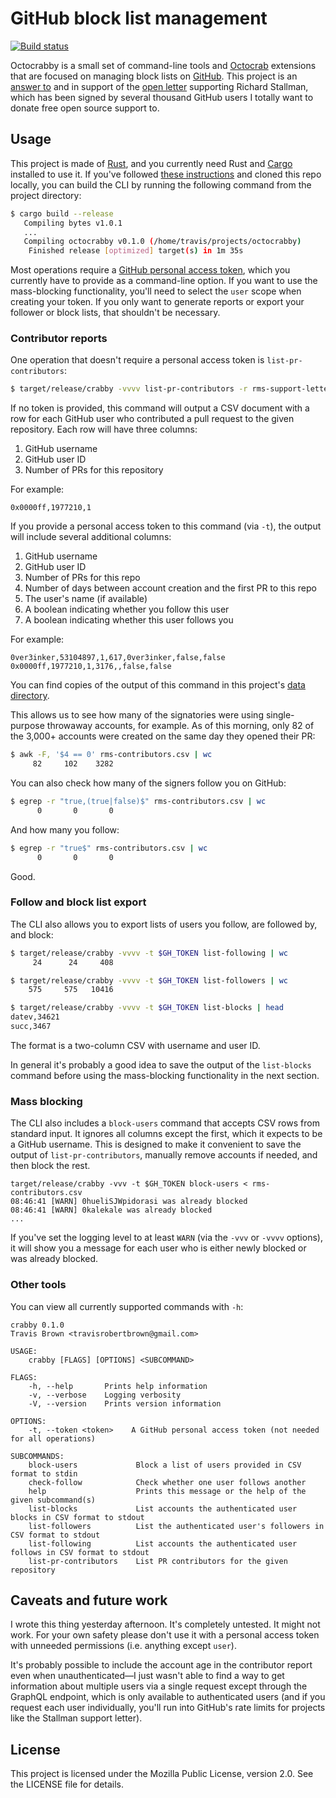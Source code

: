 # GitHub block list management

[![Build status](https://img.shields.io/github/workflow/status/travisbrown/octocrabby/ci.svg)](https://github.com/travisbrown/octocrabby/actions)

Octocrabby is a small set of command-line tools and [Octocrab][octocrab] extensions
that are focused on managing block lists on [GitHub][github].
This project is an [answer to][1375333996398325762] and in support of
the [open letter][rms-support-letter] supporting Richard Stallman,
which has been signed by several thousand GitHub users I
totally want to donate free open source support to.


## Usage

This project is made of [Rust][rust], and you currently need Rust and [Cargo][cargo] installed
to use it. If you've followed [these instructions][rust-installation] and cloned this repo locally,
you can build the CLI by running the following command from the project directory:

```bash
$ cargo build --release
   Compiling bytes v1.0.1
   ...
   Compiling octocrabby v0.1.0 (/home/travis/projects/octocrabby)
    Finished release [optimized] target(s) in 1m 35s
```

Most operations require a [GitHub personal access token][github-token], which you currently have to
provide as a command-line option. If you want to use the mass-blocking functionality, you'll need to
select the `user` scope when creating your token. If you only want to generate reports or export your
follower or block lists, that shouldn't be necessary.

### Contributor reports

One operation that doesn't require a personal access token is `list-pr-contributors`:

```bash
$ target/release/crabby -vvvv list-pr-contributors -r rms-support-letter/rms-support-letter.github.io
```

If no token is provided, this command will output a CSV document with a row for each GitHub user who contributed
a pull request to the given repository. Each row will have three columns:

1. GitHub username
2. GitHub user ID
3. Number of PRs for this repository

For example:

```csv
0x0000ff,1977210,1
```

If you provide a personal access token to this command (via `-t`), the output will include several additional columns:

1. GitHub username
2. GitHub user ID
3. Number of PRs for this repo
4. Number of days between account creation and the first PR to this repo
5. The user's name (if available)
6. A boolean indicating whether you follow this user
7. A boolean indicating whether this user follows you

For example:

```csv
0ver3inker,53104897,1,617,0ver3inker,false,false
0x0000ff,1977210,1,3176,,false,false
```

You can find copies of the output of this command in this project's [data directory][data-directory].

This allows us to see how many of the signatories were using single-purpose throwaway accounts, for example.
As of this morning, only 82 of the 3,000+ accounts were created on the same day they opened their PR:

```bash
$ awk -F, '$4 == 0' rms-contributors.csv | wc
     82     102    3282
```

You can also check how many of the signers follow you on GitHub:

```bash
$ egrep -r "true,(true|false)$" rms-contributors.csv | wc
      0       0       0
```

And how many you follow:

```bash
$ egrep -r "true$" rms-contributors.csv | wc
      0       0       0
```

Good.

### Follow and block list export

The CLI also allows you to export lists of users you follow, are followed by, and block:

```bash
$ target/release/crabby -vvvv -t $GH_TOKEN list-following | wc
     24      24     408

$ target/release/crabby -vvvv -t $GH_TOKEN list-followers | wc
    575     575   10416

$ target/release/crabby -vvvv -t $GH_TOKEN list-blocks | head
datev,34621
succ,3467

```

The format is a two-column CSV with username and user ID.

In general it's probably a good idea to save the output of the `list-blocks` command before using
the mass-blocking functionality in the next section.

### Mass blocking

The CLI also includes a `block-users` command that accepts CSV rows from standard input. It ignores all
columns except the first, which it expects to be a GitHub username. This is designed to make it convenient
to save the output of `list-pr-contributors`, manually remove accounts if needed, and then block the rest.

```
target/release/crabby -vvv -t $GH_TOKEN block-users < rms-contributors.csv
08:46:41 [WARN] 0hueliSJWpidorasi was already blocked
08:46:41 [WARN] 0kalekale was already blocked
...
```

If you've set the logging level to at least `WARN` (via the `-vvv` or `-vvvv` options), it will show you
a message for each user who is either newly blocked or was already blocked.

### Other tools

You can view all currently supported commands with `-h`:

```
crabby 0.1.0
Travis Brown <travisrobertbrown@gmail.com>

USAGE:
    crabby [FLAGS] [OPTIONS] <SUBCOMMAND>

FLAGS:
    -h, --help       Prints help information
    -v, --verbose    Logging verbosity
    -V, --version    Prints version information

OPTIONS:
    -t, --token <token>    A GitHub personal access token (not needed for all operations)

SUBCOMMANDS:
    block-users             Block a list of users provided in CSV format to stdin
    check-follow            Check whether one user follows another
    help                    Prints this message or the help of the given subcommand(s)
    list-blocks             List accounts the authenticated user blocks in CSV format to stdout
    list-followers          List the authenticated user's followers in CSV format to stdout
    list-following          List accounts the authenticated user follows in CSV format to stdout
    list-pr-contributors    List PR contributors for the given repository
```

## Caveats and future work

I wrote this thing yesterday afternoon. It's completely untested. It might not work. For your own safety
please don't use it with a personal access token with unneeded permissions (i.e. anything except `user`).

It's probably possible to include the account age in the contributor report even when unauthenticated—I just
wasn't able to find a way to get information about multiple users via a single request except through the
GraphQL endpoint, which is only available to authenticated users (and if you request each user individually,
you'll run into GitHub's rate limits for projects like the Stallman support letter).

## License

This project is licensed under the Mozilla Public License, version 2.0. See the LICENSE file for details.

[1375333996398325762]: https://twitter.com/travisbrown/status/1375333996398325762
[cancel-culture]: https://github.com/travisbrown/cancel-culture
[cargo]: https://doc.rust-lang.org/cargo/
[data-directory]: https://github.com/travisbrown/octocrabby/tree/main/data
[github]: https://github.com/
[github-token]: https://docs.github.com/en/github/authenticating-to-github/creating-a-personal-access-token
[highlight-rms-supporters]: https://github.com/sticks-stuff/highlight-RMS-supporters
[octocrab]: https://github.com/XAMPPRocky/octocrab
[rms-support-letter]: https://github.com/rms-support-letter/rms-support-letter.github.io
[rust]: https://www.rust-lang.org/
[rust-installation]: https://doc.rust-lang.org/book/ch01-01-installation.html
